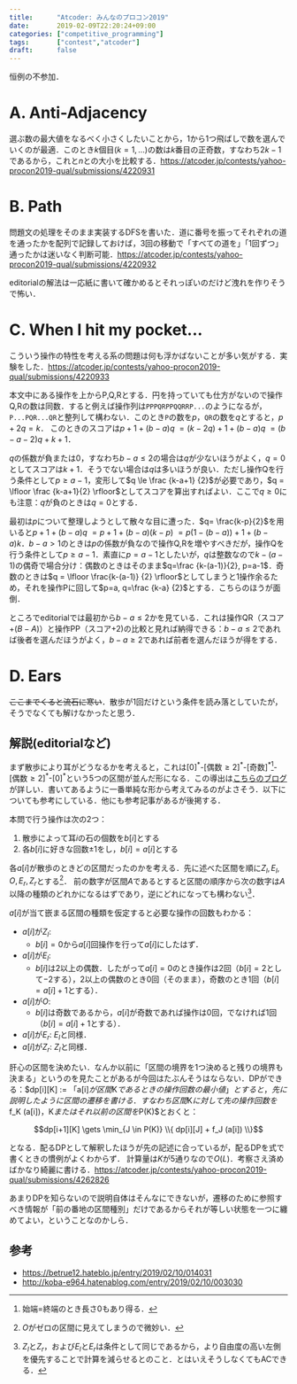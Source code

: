 ```yaml
---
title:      "Atcoder: みんなのプロコン2019"
date:       2019-02-09T22:20:24+09:00
categories: ["competitive_programming"]
tags:       ["contest","atcoder"]
draft:      false
---
```


恒例の不参加．

# A. Anti-Adjacency

選ぶ数の最大値をなるべく小さくしたいことから，1から1つ飛ばしで数を選んでいくのが最適．このとき$k$個目$(k=1,...)$の数は$k$番目の正奇数，すなわち$2k-1$であるから，これと$n$との大小を比較する．https://atcoder.jp/contests/yahoo-procon2019-qual/submissions/4220931

# B. Path

問題文の処理をそのまま実装するDFSを書いた．道に番号を振ってそれぞれの道を通ったかを配列で記録しておけば，3回の移動で「すべての道を」「1回ずつ」通ったかは迷いなく判断可能．https://atcoder.jp/contests/yahoo-procon2019-qual/submissions/4220932

editorialの解法は一応紙に書いて確かめるとそれっぽいのだけど洩れを作りそうで怖い．

# C. When I hit my pocket...

こういう操作の特性を考える系の問題は何も浮かばないことが多い気がする．実験をした．https://atcoder.jp/contests/yahoo-procon2019-qual/submissions/4220933

本文中にある操作を上からP,Q,Rとする．円を持っていても仕方がないので操作Q,Rの数は同数．すると例えば操作列は`PPPQRPPQQRRP...`のようになるが，`P...PQR...QR`と整列して構わない．このとき`P`の数を$p$，`QR`の数を$q$とすると，$p+2q=k$．
このときのスコアは$p+1+(b-a)q$ $= (k-2q)+1+(b-a)q$ $= (b-a-2)q+k+1$．

$q$の係数が負または0，すなわち$b-a \le 2$の場合は$q$が少ないほうがよく，$q=0$としてスコアは$k+1$．そうでない場合は$q$は多いほうが良い．ただし操作Qを行う条件として$p \ge a-1$，変形して$q \le \frac {k-a+1} {2}$が必要であり，$q = \lfloor \frac {k-a+1}{2} \rfloor$としてスコアを算出すればよい．ここで$q \ge 0$にも注意：$q$が負のときは$q=0$とする．

<!-- ここで$a$が大きいと$q$も負になるが，$b-a-2$も負になることに注意：これにより$(b-a-2)q \gt 0$となり異常な解が現れる場合があるため[^c1]，$q \ge 0$も見る必要がある． -->

最初は$p$について整理しようとして散々な目に遭った．$q= \frac{k-p}{2}$を用いると$p+1+(b-a)q$ $= p+1+(b-a)(k-p)$ $= p(1-(b-a))+1+(b-a)k$．$b-a \gt 1$のときは$p$の係数が負なので操作Q,Rを増やすべきだが，操作Qを行う条件として$p \ge a-1$．素直に$p=a-1$としたいが，$q$は整数なので$k-(a-1)$の偶奇で場合分け：偶数のときはそのまま$q=\frac {k-(a-1)}{2}, p=a-1$．奇数のときは$q = \lfloor \frac{k-(a-1)} {2} \rfloor$としてしまうと1操作余るため，それを操作Pに回して$p=a, q=\frac {k-a} {2}$とする．こちらのほうが面倒．

ところでeditorialでは最初から$b-a \le 2$かを見ている．これは操作QR（スコア$+(B-A)$）と操作PP（スコア$+2$)の比較と見れば納得できる：$b-a \le 2$であれば後者を選んだほうがよく，$b - a \ge 2$であれば前者を選んだほうが得をする．

# D. Ears

~~ここまでくると流石に寒い~~．散歩が1回だけという条件を読み落としていたが，そうでなくても解けなかったと思う．

## 解説(editorialなど)

まず散歩により耳がどうなるかを考えると，これは[$0$]<sup>\*</sup>-[偶数$\ge 2$]<sup>\*</sup>-[奇数]<sup>\*</sup>[^d1]-[偶数$\ge 2$]<sup>\*</sup>-[$0$]<sup>\*</sup>という$5$つの区間が並んだ形になる．この導出は[こちらのブログ](https://betrue12.hateblo.jp/entry/2019/02/10/014031)が詳しい．書いてあるように一番単純な形から考えてみるのがよさそう．以下についても参考にしている．他にも参考記事があるが後掲する．

[^d1]: 始端=終端のとき長さ$0$もあり得る．

本問で行う操作は次の2つ：

1. 散歩によって耳$i$の石の個数を$b[i]$とする
2. 各$b[i]$に好きな回数$\pm 1$をし，$b[i]=a[i]$とする

各$a[i]$が散歩のときどの区間だったのかを考える．先に述べた区間を順に$Z_l,E_l,O,E_r,Z_r$とする[^d2]．
前の数字が区間$A$であるとすると区間の順序から次の数字は$A$以降の種類のどれかになるはずであり，逆にどれになっても構わない[^d3]．

[^d3]: $Z_l$と$Z_r$，および$E_l$と$E_r$は条件として同じであるから，より自由度の高い左側を優先することで計算を減らせるとのこと．とはいえそうしなくてもACできる．

[^d2]: $O$がゼロの区間に見えてしまうので微妙い．

$a[i]$が当て嵌まる区間の種類を仮定すると必要な操作の回数もわかる：

* $a[i]$が$Z_l$:
	* $b[i]=0$から$a[i]$回操作を行って$a[i]$にしたはず．
* $a[i]$が$E_l$:
	* $b[i]$は2以上の偶数．したがって$a[i]=0$のとき操作は$2$回（$b[i]=2$として$-2$する），2以上の偶数のとき$0$回（そのまま），奇数のとき$1$回（$b[i]=a[i]+1$とする）．
* $a[i]$が$O$:
	* $b[i]$は奇数であるから，$a[i]$が奇数であれば操作は$0$回，でなければ$1$回（$b[i]=a[i]+1$とする）．
* $a[i]$が$E_r$: $E_l$と同様．
* $a[i]$が$Z_r$: $Z_l$と同様．

肝心の区間を決めたい．なんか以前に「区間の境界を1つ決めると残りの境界も決まる」というのを見たことがあるが今回はたぶんそうはならない．DPができる：$dp[i][K] := $「$a[i]$が区間$K$であるときの操作回数の最小値」とすると，先に説明したように区間の遷移を書ける．すなわち区間$K$に対して先の操作回数を$f_K (a[i])$，$K$またはそれ以前の区間を$P(K)$とおくと：

$$dp[i+1][K] \gets \min_{J \in P(K)} \\{ dp[i][J] + f_J (a[i]) \\}$$

となる．配るDPとして解釈したほうが先の記述に合っているが，配るDPを式で書くときの慣例がよくわからず．
計算量は$K$が5通りなので$O(L)$．考察さえ済めばかなり綺麗に書ける．https://atcoder.jp/contests/yahoo-procon2019-qual/submissions/4262826

あまりDPを知らないので説明自体はそんなにできないが，遷移のために参照すべき情報が「前の番地の区間種別」だけであるからそれが等しい状態を一つに纏めてよい，ということなのかしら．

## 参考

* https://betrue12.hateblo.jp/entry/2019/02/10/014031
* http://koba-e964.hatenablog.com/entry/2019/02/10/003030